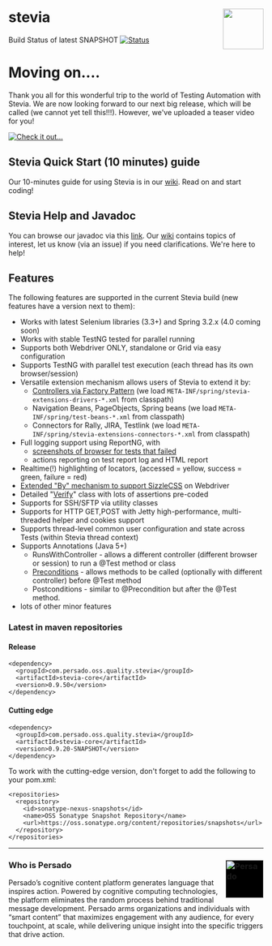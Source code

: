 stevia <img src="https://raw.github.com/persado/stevia/master/doc/stevia-logo.png" align="right" width="80">
======

Build Status of latest SNAPSHOT [![Status](https://travis-ci.com/persado/stevia.png?branch=master)](https://travis-ci.com/persado/stevia) 


# Moving on....

Thank you all for this wonderful trip to the world of Testing Automation with Stevia. We are now looking forward to our next big release, which will be called (we cannot yet tell this!!!). However, we've uploaded a teaser video for you!

[![Check it out...](https://i.imgur.com/Pg3xsrm.png)](https://www.youtube-nocookie.com/embed/HeT7uZXSblM?rel=0 "Testing Automation New Gen")


## Stevia Quick Start (10 minutes) guide

Our 10-minutes guide for using Stevia is in our [wiki](https://github.com/persado/stevia/wiki/Stevia-10-minute-Quick-Start). Read on and start coding!

## Stevia Help and Javadoc

You can browse our javadoc via this [link](http://persado.github.io/stevia/).
Our [wiki](https://github.com/persado/stevia/wiki) contains topics of interest, let us know (via an issue) if you need clarifications. We're here to help!

## Features

The following features are supported in the current Stevia build (new features have a version next to them):
* Works with latest Selenium libraries (3.3+) and Spring 3.2.x (4.0 coming soon)
* Works with stable TestNG tested for parallel running
* Supports both Webdriver ONLY, standalone or Grid via easy configuration
* Supports TestNG with parallel test execution (each thread has its own browser/session)
* Versatile extension mechanism allows users of Stevia to extend it by:
    * [Controllers via Factory Pattern](https://github.com/persado/stevia/wiki/Extending-web-controller-support) (we load `META-INF/spring/stevia-extensions-drivers-*.xml` from classpath)
    * Navigation Beans, PageObjects, Spring beans (we load `META-INF/spring/test-beans-*.xml` from classpath)
    * Connectors for Rally, JIRA, Testlink (we load `META-INF/spring/stevia-extensions-connectors-*.xml` from classpath)
* Full logging support using ReportNG, with 
    * [screenshots of browser for tests that failed](http://seleniumtestingworld.blogspot.gr/2013/03/reportng-enrichment-with-screenshots.html)
    * actions reporting on test report log and HTML report
* Realtime(!) highlighting of locators, (accessed = yellow, success = green, failure = red)
* [Extended "By" mechanism to support SizzleCSS](http://seleniumtestingworld.blogspot.gr/2013/01/adding-sizzle-css-selector-library-and.html) on Webdriver
* Detailed "[Verify](https://github.com/persado/stevia/blob/ba8d0a54ed743c0050356dca7eb769ef57293175/src/main/java/com/persado/oss/quality/stevia/testng/Verify.java#L49)" class with lots of assertions pre-coded
* Supports for SSH/SFTP via utility classes
* Supports for HTTP GET,POST with Jetty high-performance, multi-threaded helper and cookies support
* Supports thread-level common user configuration and state across Tests (within Stevia thread context)
* Supports Annotations (Java 5+)
    * RunsWithController - allows a different controller (different browser or session) to run a @Test method or class
    * [Preconditions](http://seleniumtestingworld.blogspot.gr/2014/04/concurrency-testing-made-easy.html) - allows methods to be called (optionally with different controller) before @Test method
    * Postconditions - similar to @Precondition but after the @Test method.
* lots of other minor features

### Latest in maven repositories
#### Release
```
<dependency>
  <groupId>com.persado.oss.quality.stevia</groupId>
  <artifactId>stevia-core</artifactId>
  <version>0.9.50</version>
</dependency>
```
#### Cutting edge
```
<dependency>
  <groupId>com.persado.oss.quality.stevia</groupId>
  <artifactId>stevia-core</artifactId>
  <version>0.9.20-SNAPSHOT</version>
</dependency>
```
To work with the cutting-edge version, don't forget to add the following to your pom.xml:
```
<repositories>
  <repository>
    <id>sonatype-nexus-snapshots</id>
    <name>OSS Sonatype Snapshot Repository</name>
    <url>https://oss.sonatype.org/content/repositories/snapshots</url>
  </repository>
</repositories>	
```

* * *

### Who is Persado <img alt="Persado" width="75" style="background-color:black;" align="right" src="https://raw.githubusercontent.com/persado/stevia/master/doc/persado-squarelogo-1449510923430.png">
Persado’s cognitive content platform generates language that inspires action.
Powered by cognitive computing technologies, the platform eliminates the random process behind traditional message development.
Persado arms organizations and individuals with “smart content” that maximizes engagement with any audience, for every touchpoint, at scale, while delivering unique insight into the specific triggers that drive action.
